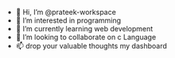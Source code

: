 - 👋 Hi, I’m @prateek-workspace
- 👀 I’m interested in programming 
- 🌱 I’m currently learning web development 
- 💞️ I’m looking to collaborate on c Language 
- 📫 drop your valuable thoughts my dashboard 

<!---
prateek-workspace/prateek-workspace is a ✨ special ✨ repository because its `README.md` (this file) appears on your GitHub profile.
You can click the Preview link to take a look at your changes.
--->
